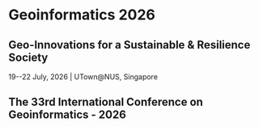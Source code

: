 <h1 class="title">Geoinformatics 2026</h1>
<h2 class="subtitle">Geo-Innovations for a Sustainable & Resilience Society</h2>

19--22 July, 2026 | UTown@NUS, Singapore

## The 33rd International Conference on Geoinformatics - 2026


